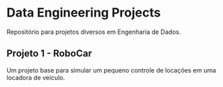 # Data Engineering Projects
Repositório para projetos diversos em Engenharia de Dados.

## Projeto 1 - RoboCar
Um projeto base para simular um pequeno controle de locações em uma locadora de veículo.
